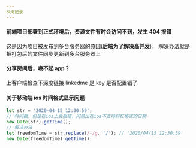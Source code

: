 ```yaml
---
BUG记录
---
```


#### 前端项目部署到正式环境后，资源文件有时会访问不到，发生 404 报错

这是因为项目被发布到多台服务器的原因(**后端为了解决高并发**)，
解决办法就是把打包后的文件同步更新到多台服务器上

#### 分享房间后，唤不起 app？

上客户端检查下深度链接 linkedme 是 key 是否配置错了

#### 关于移动端 ios 时间格式显示问题

```js
let str = '2020-04-15 12:30:59';
// 时间戳，但是在ios上会报错，问题出在ios不支持斜杠格式的日期
new Date(str).getTime();
// 解决办法
let freedomTime = str.replace(/-/g, '/'); // '2020/04/15 12:30:59'
new Date(freedomTime).getTime();
```
